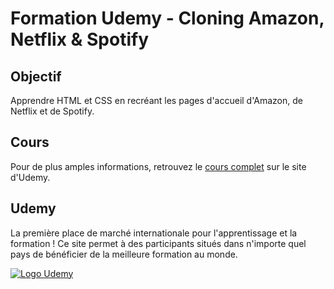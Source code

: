 # Formation Udemy - Cloning Amazon, Netflix & Spotify

## Objectif

Apprendre HTML et CSS en recréant les pages d'accueil d'Amazon, de Netflix et de Spotify.

## Cours

Pour de plus amples informations, retrouvez le [cours complet](https://www.udemy.com/course/learn-html-css-clone-amazon-netflix-spotify/ "Cloning Amazon, Netflix & Spotify") sur le site d'Udemy.

## Udemy

La première place de marché internationale pour l'apprentissage et la formation ! Ce site permet à des participants situés dans n'importe quel pays de bénéficier de la meilleure formation au monde.

[![Logo Udemy](https://s.udemycdn.com/meta/default-meta-image-v2.png "Udemy")](https://www.udemy.com/)
